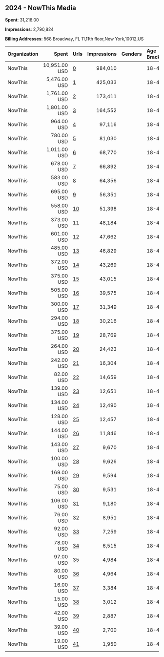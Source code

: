 ## 2024 - NowThis Media 
**Spent**: 31,218.00

**Impressions**: 2,790,824

**Billing Addresses**: 568 Broadway, FL 11,11th floor,New York,10012,US

|Organization|Spent|Urls|Impressions|Genders|Age Brackets|Country Codes|
|:---|---:|:---|---:|:---|:---|:---|
|NowThis|10,951.00 USD|[0](https://www.snap.com/political-ads/asset/e44730b63572b2561c91b6964a48e1019d7ce3f4504cd1790d24a1c75d05d6ae?mediaType=mp4)|984,010||18-45|united states|
|NowThis|5,476.00 USD|[1](https://www.snap.com/political-ads/asset/e368a8e30538e3323e6a0bc2f5ef60902ac6ee32164dd83705ba1fc01b9386aa?mediaType=mp4)|425,033||18-45|united states|
|NowThis|1,761.00 USD|[2](https://www.snap.com/political-ads/asset/dd8e6c6f8ba4be66974582d5973bfbd31a5164f3550836664026925d639e1ac0?mediaType=mp4)|173,411||18-45|united states|
|NowThis|1,801.00 USD|[3](https://www.snap.com/political-ads/asset/8686a4975bef506b66b58c0c31d6be822e9cf8541d92b7741f9c1904f66ed719?mediaType=mp4)|164,552||18-45|united states|
|NowThis|964.00 USD|[4](https://www.snap.com/political-ads/asset/301f01097d8cc8d2aa4b59344665718cddc957dfdbdb813b4cbc77574fbecaee?mediaType=mp4)|97,116||18-45|united states|
|NowThis|780.00 USD|[5](https://www.snap.com/political-ads/asset/8c1a5cc30284c828b6f22e09a8f4319af876e7c0512cee14730a5b020dd74cd6?mediaType=mp4)|81,030||18-45|united states|
|NowThis|1,011.00 USD|[6](https://www.snap.com/political-ads/asset/74d65bbeae77532c732924d036c2df189083591416eaad719b7683aca7489f5a?mediaType=mp4)|68,770||18-45|united states|
|NowThis|678.00 USD|[7](https://www.snap.com/political-ads/asset/ee793bde7aed5822efb2e99561f609f229562072d4ddabaf8f0fe48062b99b90?mediaType=mp4)|66,892||18-45|united states|
|NowThis|583.00 USD|[8](https://www.snap.com/political-ads/asset/789bebfb6899c71d286cfab7f230237c206864972c1edc74348e23503968ec12?mediaType=mp4)|64,356||18-45|united states|
|NowThis|695.00 USD|[9](https://www.snap.com/political-ads/asset/1c21afe734a4f644e410c30bab5a1278a76761ec572908878ad5bac9b624ebb1?mediaType=mp4)|56,351||18-45|united states|
|NowThis|558.00 USD|[10](https://www.snap.com/political-ads/asset/7956f518659302e07877ef34c5e0762b75748c8a579a908aa31808acd9f7bba1?mediaType=mp4)|51,398||18-45|united states|
|NowThis|373.00 USD|[11](https://www.snap.com/political-ads/asset/ee99c5fc22b7d23f93134e404e49f21b9270c74cc2405aca5be2fc69bde7bd8f?mediaType=mp4)|48,184||18-49|united states|
|NowThis|601.00 USD|[12](https://www.snap.com/political-ads/asset/c7811c7a1f4c7b1d5aa8bdb0c7f7901eada0d5000a52e89897d16c2af85afcb3?mediaType=mp4)|47,662||18-45|united states|
|NowThis|485.00 USD|[13](https://www.snap.com/political-ads/asset/7abc2689984af8217c38ab0414891be2f57fe6f7ad195899921ffdadb08ab18f?mediaType=mp4)|46,829||18-45|united states|
|NowThis|372.00 USD|[14](https://www.snap.com/political-ads/asset/7449569b5e84818d4de17883b9e612bdc540a5681039eb885749733a9da3cf29?mediaType=mp4)|43,269||18-49|united states|
|NowThis|375.00 USD|[15](https://www.snap.com/political-ads/asset/6f34a720284e742de5f4349509442d85d90efc35edd552177e53e40a3b2ce4b6?mediaType=mp4)|43,015||18-49|united states|
|NowThis|505.00 USD|[16](https://www.snap.com/political-ads/asset/de2990e0ec1012ee686d8d18651cfc9c81f8ef4e258d6dfc8ed760dd6cf0d33f?mediaType=mp4)|39,575||18-45|united states|
|NowThis|300.00 USD|[17](https://www.snap.com/political-ads/asset/e8279a3d035ed6594be4e53a2dcf2b4037fc44182c51bd8d8cca90d7be812819?mediaType=mp4)|31,349||18-45|united states|
|NowThis|294.00 USD|[18](https://www.snap.com/political-ads/asset/51158eb3b7125d7368e7a399fdc8f3b7ce88e3d8f284e3b66331d4a3d397df47?mediaType=mp4)|30,216||18-45|united states|
|NowThis|375.00 USD|[19](https://www.snap.com/political-ads/asset/c73ad85c9697fb6523fbe6483b81ccffb39319ab3ed12f758dfbe6f236eb781c?mediaType=mp4)|28,769||18-49|united states|
|NowThis|264.00 USD|[20](https://www.snap.com/political-ads/asset/d352ce6f516f3a4c31173fcc48c3db13b76121feb3167cde5ccd306ffab0bd02?mediaType=mp4)|24,423||18-45|united states|
|NowThis|242.00 USD|[21](https://www.snap.com/political-ads/asset/926098dd68925810934f7f6f314a8be0b2690c0cbf14fc4a6731b73e5ddb3a29?mediaType=mp4)|16,304||18-45|united states|
|NowThis|82.00 USD|[22](https://www.snap.com/political-ads/asset/95632d39d8fdc203f472387ba6b7d28e741c263c9c24c374b1a57d9242f69630?mediaType=mp4)|14,659||18-45|united states|
|NowThis|139.00 USD|[23](https://www.snap.com/political-ads/asset/324532d0bff8b7942ec3d75ca13bf20c5048449c343923cbc23b721021336524?mediaType=mp4)|12,651||18-45|united states|
|NowThis|134.00 USD|[24](https://www.snap.com/political-ads/asset/4749fa44ec031c79afbbcaadef7602e34db34c0823e71143103db9f05bc42592?mediaType=mp4)|12,490||18-45|united states|
|NowThis|128.00 USD|[25](https://www.snap.com/political-ads/asset/0b8706e560dd35bca9ea28b739961bb755b299ed3a4b4754c77e322d7ea5264d?mediaType=mp4)|12,457||18-45|united states|
|NowThis|144.00 USD|[26](https://www.snap.com/political-ads/asset/6676a9550074881fe707d3ea3c6b0a7bc41023d6868b083f93b74ee89f186532?mediaType=mp4)|11,846||18-45|united states|
|NowThis|143.00 USD|[27](https://www.snap.com/political-ads/asset/3f24591f411a95adcf6d6da7019d8e974151a76f437f3f5bc6051f732ca170de?mediaType=mp4)|9,670||18-45|united states|
|NowThis|100.00 USD|[28](https://www.snap.com/political-ads/asset/95632d39d8fdc203f472387ba6b7d28e741c263c9c24c374b1a57d9242f69630?mediaType=mp4)|9,626||18-45|united states|
|NowThis|169.00 USD|[29](https://www.snap.com/political-ads/asset/976d9c2290cd7c8893fbb4f8cde88ce84fd8752bf0b944afef5fad03331692c4?mediaType=mp4)|9,594||18-45|united states|
|NowThis|75.00 USD|[30](https://www.snap.com/political-ads/asset/95632d39d8fdc203f472387ba6b7d28e741c263c9c24c374b1a57d9242f69630?mediaType=mp4)|9,531||18-45|united states|
|NowThis|106.00 USD|[31](https://www.snap.com/political-ads/asset/b7d86d3cf63c0f0bbcec073eb060fb393f61e58a6d51896554483323c4d248bd?mediaType=mp4)|9,180||18-45|united states|
|NowThis|76.00 USD|[32](https://www.snap.com/political-ads/asset/95632d39d8fdc203f472387ba6b7d28e741c263c9c24c374b1a57d9242f69630?mediaType=mp4)|8,951||18-45|united states|
|NowThis|92.00 USD|[33](https://www.snap.com/political-ads/asset/976bf844255621c83f817b966582427ef97efe7edc6de08729e1a6ca8333bbc0?mediaType=mp4)|7,259||18-45|united states|
|NowThis|78.00 USD|[34](https://www.snap.com/political-ads/asset/95632d39d8fdc203f472387ba6b7d28e741c263c9c24c374b1a57d9242f69630?mediaType=mp4)|6,515||18-45|united states|
|NowThis|97.00 USD|[35](https://www.snap.com/political-ads/asset/a9c83de05dc62b9b1592fbf901ed783cad7b0d8773a6a50cad71518f6d0ced57?mediaType=mp4)|4,984||18-45|united states|
|NowThis|80.00 USD|[36](https://www.snap.com/political-ads/asset/95632d39d8fdc203f472387ba6b7d28e741c263c9c24c374b1a57d9242f69630?mediaType=mp4)|4,964||18-45|united states|
|NowThis|16.00 USD|[37](https://www.snap.com/political-ads/asset/5bd51f71527de266549c3353f20ad0f796a09186c2811647bd1d4a2f5f5ce94f?mediaType=mp4)|3,384||18-45|united states|
|NowThis|15.00 USD|[38](https://www.snap.com/political-ads/asset/ee793bde7aed5822efb2e99561f609f229562072d4ddabaf8f0fe48062b99b90?mediaType=mp4)|3,012||18-45|united states|
|NowThis|42.00 USD|[39](https://www.snap.com/political-ads/asset/ca83731ee245138b5776503fcf5db6f0b508f3ba5a719292facffd7fc54c8e4b?mediaType=mp4)|2,887||18-45|united states|
|NowThis|39.00 USD|[40](https://www.snap.com/political-ads/asset/5ca7f14688428f38ec55a1554fcb194fa4f5d43308a6a217f2e19289f0d7a02d?mediaType=mp4)|2,700||18-45|united states|
|NowThis|19.00 USD|[41](https://www.snap.com/political-ads/asset/5bd51f71527de266549c3353f20ad0f796a09186c2811647bd1d4a2f5f5ce94f?mediaType=mp4)|1,950||18-45|united states|
